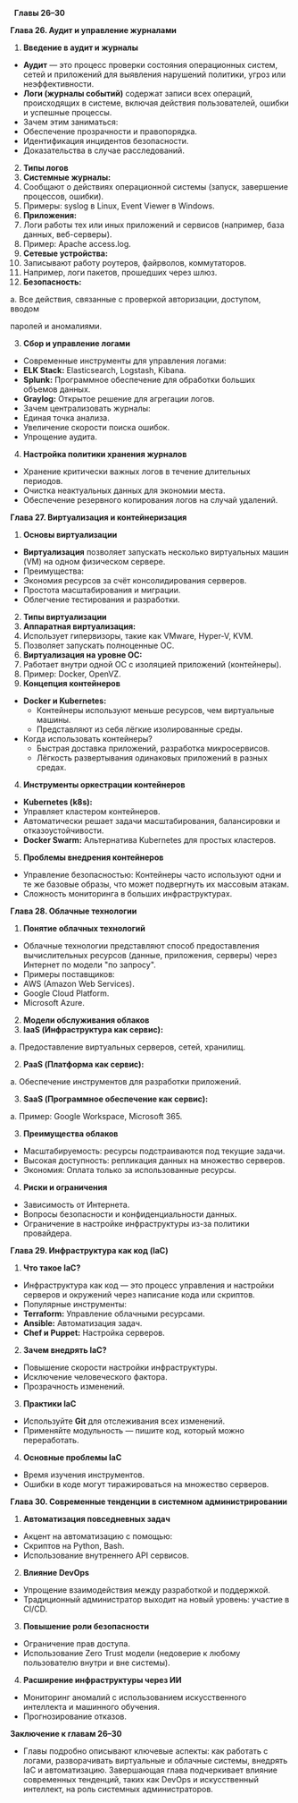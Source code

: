 ﻿` `**Главы 26–30**  

**Глава 26. Аудит и управление журналами** 

1. **Введение в аудит и журналы** 
- **Аудит** — это процесс проверки состояния операционных систем, сетей и приложений для выявления нарушений политики, угроз или неэффективности. 
- **Логи (журналы событий)** содержат записи всех операций, происходящих в системе, включая действия пользователей, ошибки и успешные процессы. 
- Зачем этим заниматься: 
- Обеспечение прозрачности и правопорядка. 
- Идентификация инцидентов безопасности. 
- Доказательства в случае расследований. 
2. **Типы логов** 
1. **Системные журналы:** 
1. Сообщают о действиях операционной системы (запуск, завершение процессов, ошибки). 
1. Примеры: syslog в Linux, Event Viewer в Windows. 
2. **Приложения:** 
1. Логи работы тех или иных приложений и сервисов (например, база данных, веб-серверы). 
1. Пример: Apache access.log. 
3. **Сетевые устройства:** 
1. Записывают работу роутеров, файрволов, коммутаторов. 
1. Например, логи пакетов, прошедших через шлюз. 
4. **Безопасность:** 

a.  Все действия, связанные с проверкой авторизации, доступом, вводом 

паролей и аномалиями. 

3. **Сбор и управление логами** 
- Современные инструменты для управления логами: 
- **ELK Stack:** Elasticsearch, Logstash, Kibana. 
- **Splunk:** Программное обеспечение для обработки больших объемов данных. 
- **Graylog:** Открытое решение для агрегации логов. 
- Зачем централизовать журналы: 
- Единая точка анализа. 
- Увеличение скорости поиска ошибок. 
- Упрощение аудита. 
4. **Настройка политики хранения журналов** 
- Хранение критически важных логов в течение длительных периодов. 
- Очистка неактуальных данных для экономии места. 
- Обеспечение резервного копирования логов на случай удалений. 

**Глава 27. Виртуализация и контейнеризация** 

1. **Основы виртуализации** 
- **Виртуализация** позволяет запускать несколько виртуальных машин (VM) на одном физическом сервере. 
- Преимущества: 
- Экономия ресурсов за счёт консолидирования серверов. 
- Простота масштабирования и миграции. 
- Облегчение тестирования и разработки. 
2. **Типы виртуализации** 
1. **Аппаратная виртуализация:** 
1. Использует гипервизоры, такие как VMware, Hyper-V, KVM. 
1. Позволяет запускать полноценные ОС. 
2. **Виртуализация на уровне ОС:** 
1. Работает внутри одной ОС с изоляцией приложений (контейнеры). 
1. Пример: Docker, OpenVZ. 
3. **Концепция контейнеров** 
- **Docker и Kubernetes:** 
  - Контейнеры используют меньше ресурсов, чем виртуальные машины. 
  - Представляют из себя лёгкие изолированные среды. 
- Когда использовать контейнеры? 
  - Быстрая доставка приложений, разработка микросервисов. 
  - Лёгкость развертывания одинаковых приложений в разных средах. 
4. **Инструменты оркестрации контейнеров** 
- **Kubernetes (k8s):** 
- Управляет кластером контейнеров. 
- Автоматически решает задачи масштабирования, балансировки и отказоустойчивости. 
- **Docker Swarm:** Альтернатива Kubernetes для простых кластеров. 
5. **Проблемы внедрения контейнеров** 
- Управление безопасностью: Контейнеры часто используют одни и те же базовые образы, что может подвергнуть их массовым атакам. 
- Сложность мониторинга в больших инфраструктурах. 

**Глава 28. Облачные технологии** 

1. **Понятие облачных технологий** 
- Облачные технологии представляют способ предоставления вычислительных ресурсов (данные, приложения, серверы) через Интернет по модели "по запросу". 
- Примеры поставщиков: 
- AWS (Amazon Web Services). 
- Google Cloud Platform. 
- Microsoft Azure. 
2. **Модели обслуживания облаков** 
1. **IaaS (Инфраструктура как сервис):** 

a.  Предоставление виртуальных серверов, сетей, хранилищ. 

2. **PaaS (Платформа как сервис):** 

a.  Обеспечение инструментов для разработки приложений. 

3. **SaaS (Программное обеспечение как сервис):** 

a.  Пример: Google Workspace, Microsoft 365. 

3. **Преимущества облаков** 
- Масштабируемость: ресурсы подстраиваются под текущие задачи. 
- Высокая доступность: репликация данных на множество серверов. 
- Экономия: Оплата только за использованные ресурсы. 
4. **Риски и ограничения** 
- Зависимость от Интернета. 
- Вопросы безопасности и конфиденциальности данных. 
- Ограничение в настройке инфраструктуры из-за политики провайдера. 

**Глава 29. Инфраструктура как код (IaC)** 

1. **Что такое IaC?** 
- Инфраструктура как код — это процесс управления и настройки серверов и окружений через написание кода или скриптов. 
- Популярные инструменты: 
- **Terraform:** Управление облачными ресурсами. 
- **Ansible:** Автоматизация задач. 
- **Chef и Puppet:** Настройка серверов. 
2. **Зачем внедрять IaC?** 
- Повышение скорости настройки инфраструктуры. 
- Исключение человеческого фактора. 
- Прозрачность изменений. 
3. **Практики IaC** 
- Используйте **Git** для отслеживания всех изменений. 
- Применяйте модульность — пишите код, который можно переработать. 
4. **Основные проблемы IaC** 
- Время изучения инструментов. 
- Ошибки в коде могут тиражироваться на множество серверов. 

**Глава 30. Современные тенденции в системном администрировании** 

1. **Автоматизация повседневных задач** 
- Акцент на автоматизацию с помощью: 
- Скриптов на Python, Bash. 
- Использование внутреннего API сервисов. 
2. **Влияние DevOps** 
- Упрощение взаимодействия между разработкой и поддержкой. 
- Традиционный администратор выходит на новый уровень: участие в CI/CD. 
3. **Повышение роли безопасности** 
- Ограничение прав доступа. 
- Использование Zero Trust модели (недоверие к любому пользователю внутри и вне системы). 
4. **Расширение инфраструктуры через ИИ** 
- Мониторинг аномалий с использованием искусственного интеллекта и машинного обучения. 
- Прогнозирование отказов. 

**Заключение к главам 26–30** 

- Главы подробно описывают ключевые аспекты: как работать с логами, разворачивать виртуальные и облачные системы, внедрять IaC и автоматизацию. Завершающая глава подчеркивает влияние современных тенденций, таких как DevOps и искусственный интеллект, на роль системных администраторов. 
